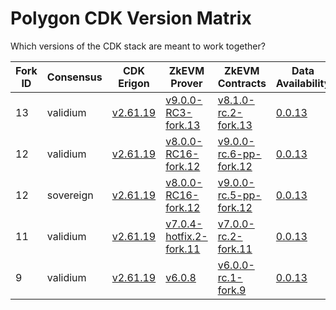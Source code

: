 # Polygon CDK Version Matrix

Which versions of the CDK stack are meant to work together?

Fork ID|Consensus|CDK Erigon|ZkEVM Prover|ZkEVM Contracts|Data Availability|Bridge
---|---|---|---|---|---|---
13|validium|[v2.61.19](https://github.com/0xPolygonHermez/cdk-erigon/releases/tag/v2.61.19)|[v9.0.0-RC3-fork.13](https://github.com/0xPolygonHermez/zkevm-prover/releases/tag/v9.0.0-RC3)|[v8.1.0-rc.2-fork.13](https://github.com/0xPolygonHermez/zkevm-contracts/releases/tag/v8.1.0-rc.2-fork.13)|[0.0.13](https://github.com/0xPolygon/cdk-data-availability/releases/tag/v0.0.13)|[v0.6.0-RC14](https://github.com/0xPolygonHermez/zkevm-bridge-service/releases/tag/v0.6.0-RC14)
12|validium|[v2.61.19](https://github.com/0xPolygonHermez/cdk-erigon/releases/tag/v2.61.19)|[v8.0.0-RC16-fork.12](https://github.com/0xPolygonHermez/zkevm-prover/releases/tag/v8.0.0-RC16)|[v9.0.0-rc.6-pp-fork.12](https://github.com/0xPolygonHermez/zkevm-contracts/releases/tag/v9.0.0-rc.6-pp-fork.12)|[0.0.13](https://github.com/0xPolygon/cdk-data-availability/releases/tag/v0.0.13)|[v0.6.0-RC14](https://github.com/0xPolygonHermez/zkevm-bridge-service/releases/tag/v0.6.0-RC14)
12|sovereign|[v2.61.19](https://github.com/0xPolygonHermez/cdk-erigon/releases/tag/v2.61.19)|[v8.0.0-RC16-fork.12](https://github.com/0xPolygonHermez/zkevm-prover/releases/tag/v8.0.0-RC16)|[v9.0.0-rc.5-pp-fork.12](https://github.com/0xPolygonHermez/zkevm-contracts/releases/tag/v9.0.0-rc.5-pp-fork.12)|[0.0.13](https://github.com/0xPolygon/cdk-data-availability/releases/tag/v0.0.13)|[v0.6.0-RC14](https://github.com/0xPolygonHermez/zkevm-bridge-service/releases/tag/v0.6.0-RC14)
11|validium|[v2.61.19](https://github.com/0xPolygonHermez/cdk-erigon/releases/tag/v2.61.19)|[v7.0.4-hotfix.2-fork.11](https://github.com/0xPolygonHermez/zkevm-prover/releases/tag/v7.0.4-hotfix.2)|[v7.0.0-rc.2-fork.11](https://github.com/0xPolygonHermez/zkevm-contracts/releases/tag/v7.0.0-rc.2-fork.11)|[0.0.13](https://github.com/0xPolygon/cdk-data-availability/releases/tag/v0.0.13)|[v0.6.0-RC14](https://github.com/0xPolygonHermez/zkevm-bridge-service/releases/tag/v0.6.0-RC14)
9|validium|[v2.61.19](https://github.com/0xPolygonHermez/cdk-erigon/releases/tag/v2.61.19)|[v6.0.8](https://github.com/0xPolygonHermez/zkevm-prover/releases/tag/v6.0.8)|[v6.0.0-rc.1-fork.9](https://github.com/0xPolygonHermez/zkevm-contracts/releases/tag/v6.0.0-rc.1-fork.9)|[0.0.13](https://github.com/0xPolygon/cdk-data-availability/releases/tag/v0.0.13)|[v0.6.0-RC14](https://github.com/0xPolygonHermez/zkevm-bridge-service/releases/tag/v0.6.0-RC14)
